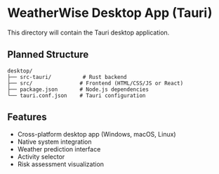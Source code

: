 # WeatherWise Desktop App (Tauri)

This directory will contain the Tauri desktop application.

## Planned Structure
```
desktop/
├── src-tauri/          # Rust backend
├── src/               # Frontend (HTML/CSS/JS or React)
├── package.json       # Node.js dependencies
└── tauri.conf.json    # Tauri configuration
```

## Features
- Cross-platform desktop app (Windows, macOS, Linux)
- Native system integration
- Weather prediction interface
- Activity selector
- Risk assessment visualization